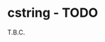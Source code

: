 # cstring - TODO <!-- omit in toc -->

T.B.C.


<!-- ########################### end of file ########################### -->

